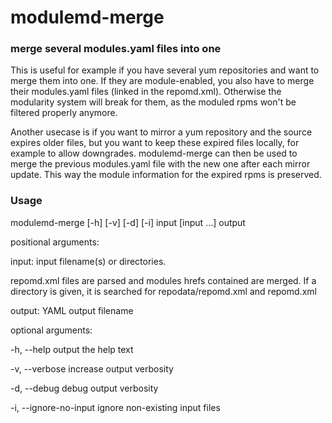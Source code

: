 # modulemd-merge

### merge several modules.yaml files into one

This is useful for example if you have several yum repositories and want
to merge them into one. If they are module-enabled, you also have to merge
their modules.yaml files (linked in the repomd.xml). Otherwise the modularity
system will break for them, as the moduled rpms won't be filtered properly
anymore.

Another usecase is if you want to mirror a yum repository and the source
expires older files, but you want to keep these expired files locally, for
example to allow downgrades. modulemd-merge can then be used to merge the
previous modules.yaml file with the new one after each mirror update.
This way the module information for the expired rpms is preserved.

### Usage

modulemd-merge [-h] [-v] [-d] [-i] input [input ...] output

positional arguments:

input:
  input filename(s) or directories.
  
  repomd.xml files are parsed and modules hrefs contained are merged.
  If a directory is given, it is searched for repodata/repomd.xml and repomd.xml
  
output:
  YAML output filename

optional arguments:

  -h, --help            output the help text

  -v, --verbose         increase output verbosity
  
  -d, --debug           debug output verbosity
  
  -i, --ignore-no-input
                        ignore non-existing input files
